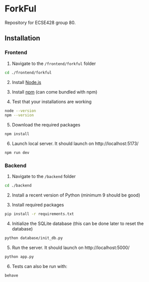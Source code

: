 # ForkFul
Repository for ECSE428 group 80.

## Installation

### Frontend

1. Navigate to the `/frontend/forkful` folder
```bash
cd ./frontend/forkful
```

2. Install [Node.js](https://nodejs.org/en/download)

3. Install [npm](https://docs.npmjs.com/downloading-and-installing-node-js-and-npm) (can come bundled with npm)

4. Test that your installations are working

```bash
node --version
npm --version
```

5. Download the required packages
```bash
npm install
```

6. Launch local server. It should launch on http://localhost:5173/
```bash
npm run dev
```

### Backend

1. Navigate to the `/backend` folder
```bash
cd ./backend
```

2. Install a recent version of Python (minimum 9 should be good)

3. Install required packages
```bash
pip install -r requirements.txt
```

4. Initialize the SQLite database (this can be done later to reset the database)
```bash
python database/init_db.py
```

5. Run the server. It should launch on http://localhost:5000/
```bash
python app.py
```

6. Tests can also be run with:
```bash
behave
```
